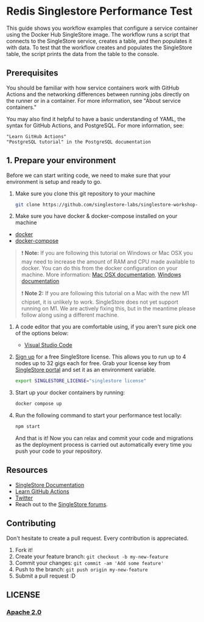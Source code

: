 # Redis Singlestore Performance Test

This guide shows you workflow examples that configure a service container using the Docker Hub SingleStore image. The workflow runs a script that connects to the SingleStore service, creates a table, and then populates it with data. To test that the workflow creates and populates the SingleStore table, the script prints the data from the table to the console.

## Prerequisites

You should be familiar with how service containers work with GitHub Actions and the networking differences between running jobs directly on the runner or in a container. For more information, see "About service containers."

You may also find it helpful to have a basic understanding of YAML, the syntax for GitHub Actions, and PostgreSQL. For more information, see:

    "Learn GitHub Actions"
    "PostgreSQL tutorial" in the PostgreSQL documentation

## 1. Prepare your environment

Before we can start writing code, we need to make sure that your environment is
setup and ready to go.

1. Make sure you clone this git repository to your machine

   ```bash
   git clone https://github.com/singlestore-labs/singlestore-workshop-data-intensive-app.git
   ```

2. Make sure you have docker & docker-compose installed on your machine
  
* [docker](https://docs.docker.com/get-docker/)
* [docker-compose](https://docs.docker.com/compose/install/)

> ❗ **Note:** If you are following this tutorial on Windows or Mac OSX you may
> need to increase the amount of RAM and CPU made available to docker. You can
> do this from the docker configuration on your machine. More information:
> [Mac OSX documentation](https://docs.docker.com/docker-for-mac/#resources),
> [Windows documentation](https://docs.docker.com/docker-for-windows/#resources)
>
> ❗ **Note 2:** If you are following this tutorial on a Mac with the new M1
> chipset, it is unlikely to work. SingleStore does not yet support running on
> M1. We are actively fixing this, but in the meantime please follow along using
> a different machine.

1. A code editor that you are comfortable using, if you aren't sure pick one of
   the options below:
   * [Visual Studio Code](https://code.visualstudio.com/)

2. [Sign up](https://www.singlestore.com/try-free/) for a free SingleStore license. This allows you
   to run up to 4 nodes up to 32 gigs each for free. Grab your license key from
   [SingleStore portal](https://portal.singlestore.com/) and set it as an environment
   variable.

   ```bash
   export SINGLESTORE_LICENSE="singlestore license"
   ```

3. Start up your docker containers by running:

   ```bash
   docker compose up
   ```

4. Run the following command to start your performance test locally:

   ```bash
   npm start
   ```

   And that is it! Now you can relax and commit your code and migrations as the deployment process is carried out automatically every time you push your code to your repository.

## Resources

* [SingleStore Documentation](https://docs.singlestore.com)
* [Learn GitHub Actions](https://docs.github.com/en/actions/learn-github-actions)
* [Twitter](https://twitter.com/SingleStoreDevs)
* Reach out to the [SingleStore forums](https://www.singlestore.com/forum).

## Contributing

Don't hesitate to create a pull request. Every contribution is appreciated.

1. Fork it!
2. Create your feature branch: ```git checkout -b my-new-feature```
3. Commit your changes: ```git commit -am 'Add some feature'```
4. Push to the branch: ````git push origin my-new-feature````
5. Submit a pull request :D

## LICENSE

### [Apache 2.0](./LICENSE)
